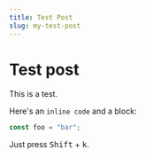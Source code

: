```yaml
---
title: Test Post
slug: my-test-post
---
```


# Test post

This is a test.

Here's an `inline code` and a block:

```typescript
const foo = "bar";
```

Just press <kbd>Shift</kbd> + <kbd>k</kbd>.

